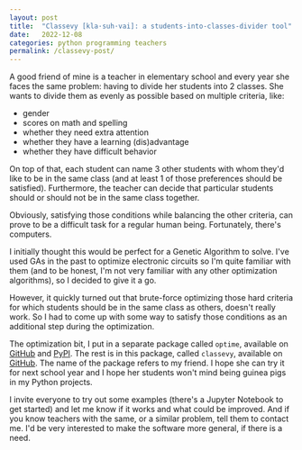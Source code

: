```yaml
---
layout: post
title:  "Classevy [kla·suh·vai]: a students-into-classes-divider tool"
date:   2022-12-08
categories: python programming teachers
permalink: /classevy-post/
---
```

A good friend of mine is a teacher in elementary school and every year she
faces the same problem: having to divide her students into 2 classes. She wants
to divide them as evenly as possible based on multiple criteria, like:
- gender
- scores on math and spelling
- whether they need extra attention
- whether they have a learning (dis)advantage
- whether they have difficult behavior

On top of that, each student can name 3 other students with whom they'd like to
be in the same class (and at least 1 of those preferences should be satisfied).
Furthermore, the teacher can decide that particular students should or should
not be in the same class together.

Obviously, satisfying those conditions while balancing the other criteria, can
prove to be a difficult task for a regular human being. Fortunately, there's
computers.

I initially thought this would be perfect for a Genetic Algorithm to solve.
I've used GAs in the past to optimize electronic circuits so I'm quite familiar
with them (and to be honest, I'm not very familiar with any other optimization
algorithms), so I decided to give it a go.

However, it quickly turned out that brute-force optimizing those hard criteria
for which students should be in the same class as others, doesn't really work.
So I had to come up with some way to satisfy those conditions as an additional
step during the optimization.

The optimization bit, I put in a separate package called `optime`, available on
[GitHub][optime-gh] and
[PyPI][optime-pypi].
The rest is in this package, called `classevy`, available on [GitHub][classevy-gh]. The name of the package refers to my friend.
I hope she can try it for next school year and I hope her students won't mind
being guinea pigs in my Python projects.

I invite everyone to try out some examples (there's a Jupyter Notebook to get started) and
let me know if it works and what could be improved.
And if you know teachers with the same, or a similar problem, tell them to contact me. I'd be 
very interested to make the software more general, if there is a need.

[classevy-gh]: https://github.com/mtyt/classevy
[optime-gh]: https://github.com/mtyt/optime
[optime-pypi]: https://pypi.org/project/optime/
